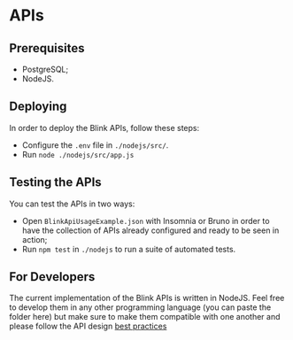 # APIs

## Prerequisites
* PostgreSQL;
* NodeJS.

## Deploying
In order to deploy the Blink APIs, follow these steps:
* Configure the `.env` file in `./nodejs/src/`.
* Run `node ./nodejs/src/app.js`

## Testing the APIs
You can test the APIs in two ways:
* Open `BlinkApiUsageExample.json` with Insomnia or Bruno in order to have the collection of APIs already configured and ready to be seen in action;
* Run `npm test` in `./nodejs` to run a suite of automated tests.

## For Developers
The current implementation of the Blink APIs is written in NodeJS. Feel free to develop them in any other
programming language (you can paste the folder here) but make sure to make them compatible with one another
and please follow the API design [best practices](https://learn.microsoft.com/en-us/azure/architecture/best-practices/api-design)
